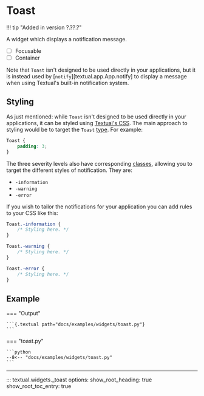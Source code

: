 # Toast

!!! tip "Added in version ?.??.?"

A widget which displays a notification message.

- [ ] Focusable
- [ ] Container

Note that `Toast` isn't designed to be used directly in your applications,
but it is instead used by [`notify`][textual.app.App.notify] to
display a message when using Textual's built-in notification system.

## Styling

As just mentioned: while `Toast` isn't designed to be used directly in your
applications, it can be styled using [Textual's CSS](/guide/CSS/). The main
approach to styling would be to target the `Toast`
[type](/guide/CSS/#type-selector). For example:

```scss
Toast {
    padding: 3;
}
```

The three severity levels also have corresponding
[classes](/guide/CSS/#class-name-selector), allowing you to target the
different styles of notification. They are:

- `-information`
- `-warning`
- `-error`

If you wish to tailor the notifications for your application you can add
rules to your CSS like this:

```scss
Toast.-information {
    /* Styling here. */
}

Toast.-warning {
    /* Styling here. */
}

Toast.-error {
    /* Styling here. */
}
```

## Example

=== "Output"

    ```{.textual path="docs/examples/widgets/toast.py"}
    ```

=== "toast.py"

    ```python
    --8<-- "docs/examples/widgets/toast.py"
    ```

---

::: textual.widgets._toast
    options:
      show_root_heading: true
      show_root_toc_entry: true
